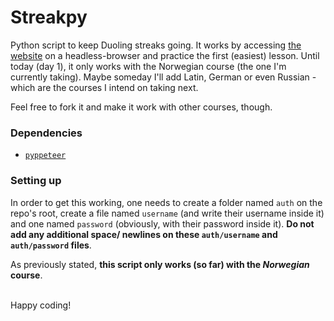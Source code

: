# Streakpy

Python script to keep Duoling streaks going. It works by accessing [the website](//duoling.com) on a headless-browser and practice the first (easiest) lesson. Until today (day 1), it only works with the Norwegian course (the one I'm currently taking). Maybe someday I'll add Latin, German or even Russian - which are the courses I intend on taking next.

Feel free to fork it and make it work with other courses, though.

### Dependencies

* [`pyppeteer`](//pypi.org/project/pyppeteer/)

### Setting up

In order to get this working, one needs to create a folder named `auth` on the repo's root, create a file named `username` (and write their username inside it) and one named `password` (obviously, with their password inside it). **Do not add any additional space/ newlines on these `auth/username` and `auth/password` files**.

As previously stated, **this script only works (so far) with the _Norwegian_ course**.<br><br>


Happy coding!
